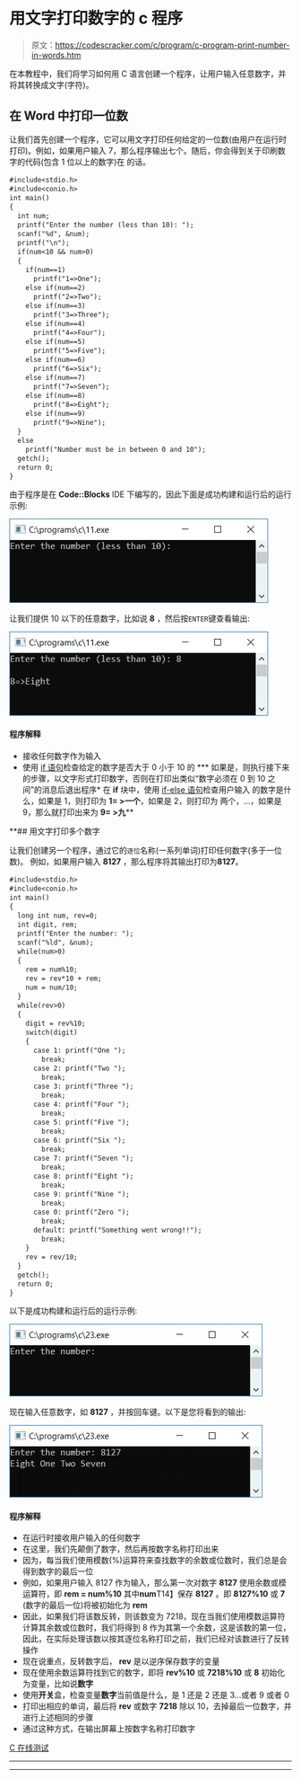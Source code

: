 # 用文字打印数字的 c 程序

> 原文：<https://codescracker.com/c/program/c-program-print-number-in-words.htm>

在本教程中，我们将学习如何用 C 语言创建一个程序，让用户输入任意数字，并将其转换成文字(字符)。

## 在 Word 中打印一位数

让我们首先创建一个程序，它可以用文字打印任何给定的一位数(由用户在运行时打印)。例如，如果用户输入 7，那么程序输出七个。随后，你会得到关于印刷数字的代码(包含 1 位以上的数字)在 的话。

```
#include<stdio.h>
#include<conio.h>
int main()
{
  int num;
  printf("Enter the number (less than 10): ");
  scanf("%d", &num);
  printf("\n");
  if(num<10 && num>0)
  {
    if(num==1)
      printf("1=>One");
    else if(num==2)
      printf("2=>Two");
    else if(num==3)
      printf("3=>Three");
    else if(num==4)
      printf("4=>Four");
    else if(num==5)
      printf("5=>Five");
    else if(num==6)
      printf("6=>Six");
    else if(num==7)
      printf("7=>Seven");
    else if(num==8)
      printf("8=>Eight");
    else if(num==9)
      printf("9=>Nine");
  }
  else
    printf("Number must be in between 0 and 10");
  getch();
  return 0;
}
```

由于程序是在 **Code::Blocks** IDE 下编写的，因此下面是成功构建和运行后的运行示例:

![print number in words c](img/e3f11106adb1386491bd903a295e3ccf.png)

让我们提供 10 以下的任意数字，比如说 **8** ，然后按`ENTER`键查看输出:

![number in words under 10 c](img/74db035a75185697fa8d9b6ae14a39ca.png)

#### 程序解释

*   接收任何数字作为输入
*   使用 [if 语句](/c/c-if-statement.htm)检查给定的数字是否大于 0 小于 10 的
***   如果是，则执行接下来的步骤，以文字形式打印数字，否则在打印出类似“数字必须在 0 到 10 之间”的消息后退出程序*   在 **if** 块中，使用 [if-else 语句](/c/c-if-statement.htm)检查用户输入 的数字是什么，如果是 1，则打印为 **1= >一个**，如果是 2，则打印为 两个，...，如果是 9，那么就打印出来为 **9= >九****

 **## 用文字打印多个数字

让我们创建另一个程序，通过它的<small>逐位</small>名称(一系列单词)打印任何数字(多于一位数)。 例如，如果用户输入 **8127** ，那么程序将其输出打印为**8127**。

```
#include<stdio.h>
#include<conio.h>
int main()
{
  long int num, rev=0;
  int digit, rem;
  printf("Enter the number: ");
  scanf("%ld", &num);
  while(num>0)
  {
    rem = num%10;
    rev = rev*10 + rem;
    num = num/10;
  }
  while(rev>0)
  {
    digit = rev%10;
    switch(digit)
    {
      case 1: printf("One ");
        break;
      case 2: printf("Two ");
        break;
      case 3: printf("Three ");
        break;
      case 4: printf("Four ");
        break;
      case 5: printf("Five ");
        break;
      case 6: printf("Six ");
        break;
      case 7: printf("Seven ");
        break;
      case 8: printf("Eight ");
        break;
      case 9: printf("Nine ");
        break;
      case 0: printf("Zero ");
        break;
      default: printf("Something went wrong!!");
        break;
    }
    rev = rev/10;
  }
  getch();
  return 0;
}
```

以下是成功构建和运行后的运行示例:

![c program print number in words](img/cc02c4ccc224fed0922dce09ac8de6e4.png)

现在输入任意数字，如 **8127** ，并按回车键。以下是您将看到的输出:

![print number in words c program](img/b633322708a36aa91ee044a890f225f2.png)

#### 程序解释

*   在运行时接收用户输入的任何数字
*   在这里，我们先颠倒了数字，然后再按数字名称打印出来
*   因为，每当我们使用模数(%)运算符来查找数字的余数或位数时，我们总是会得到数字的最后一位
*   例如，如果用户输入 8127 作为输入，那么第一次对数字 **8127** 使用余数或模运算符，即 **rem = num%10** 其中**num**T14】保存 **8127** 。即 **8127%10** 或 **7** (数字的最后一位)将被初始化为 **rem**
*   因此，如果我们将该数反转，则该数变为 7218，现在当我们使用模数运算符计算其余数或位数时，我们将得到 8 作为其第一个余数，这是该数的第一位，因此，在实际处理该数以按其逐位名称打印之前，我们已经对该数进行了反转操作
*   现在说重点，反转数字后， **rev** 是以逆序保存数字的变量
*   现在使用余数运算符找到它的数字，即将 **rev%10** 或 **7218%10** 或 **8** 初始化为变量，比如说**数字**
*   使用**开关**盒，检查变量**数字**当前值是什么，是 1 还是 2 还是 3...或者 9 或者 0
*   打印出相应的单词，最后将 **rev** 或数字 **7218** 除以 10，去掉最后一位数字，并进行上述相同的步骤
*   通过这种方式，在输出屏幕上按数字名称打印数字

[C 在线测试](/exam/showtest.php?subid=2)

* * *

* * ***